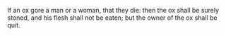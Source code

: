 If an ox gore a man or a woman, that they die: then the ox shall be surely stoned, and his flesh shall not be eaten; but the owner of the ox shall be quit.
